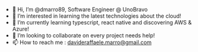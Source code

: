 - 👋 Hi, I’m @dmarro89, Software Engineer @ UnoBravo
- 👀 I’m interested in learning the latest technologies about the cloud!
- 🌱 I’m currently learning typescript, react native and discovering AWS & Azure!
- 💞️ I’m looking to collaborate on every project needs help!
- 📫 How to reach me : davideraffaele.marro@gmail.com

<!---
dmarro89/dmarro89 is a ✨ special ✨ repository because its `README.md` (this file) appears on your GitHub profile.
You can click the Preview link to take a look at your changes.
--->
